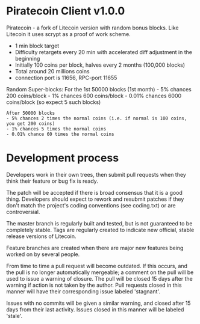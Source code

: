 Piratecoin Client v1.0.0
=======================

Piratecoin - a fork of Litecoin version with random bonus blocks. Like Litecoin it uses scrypt as a proof of work scheme.

   - 1 min block target
   - Difficulty retargets every 20 min with accelerated diff adjustment in the beginning
   - Initially 100 coins per block, halves every 2 months (100,000 blocks)
   - Total around 20 millions coins
   - connection port is 11656, RPC-port 11655

   Random Super-blocks:
    For the 1st 50000 blocks (1st month)
    - 5% chances 200 coins/block
    - 1% chances 600 coins/block
    - 0.01% chances 6000 coins/block (so expect 5 such blocks)

    After 50000 blocks
    - 5% chances 2 times the normal coins (i.e. if normal is 100 coins, you get 200 coins)
    - 1% chances 5 times the normal coins
    - 0.01% chance 60 times the normal coins


Development process
===================

Developers work in their own trees, then submit pull requests when
they think their feature or bug fix is ready.

The patch will be accepted if there is broad consensus that it is a
good thing.  Developers should expect to rework and resubmit patches
if they don't match the project's coding conventions (see coding.txt)
or are controversial.

The master branch is regularly built and tested, but is not guaranteed
to be completely stable. Tags are regularly created to indicate new
official, stable release versions of Litecoin.

Feature branches are created when there are major new features being
worked on by several people.

From time to time a pull request will become outdated. If this occurs, and
the pull is no longer automatically mergeable; a comment on the pull will
be used to issue a warning of closure. The pull will be closed 15 days
after the warning if action is not taken by the author. Pull requests closed
in this manner will have their corresponding issue labeled 'stagnant'.

Issues with no commits will be given a similar warning, and closed after
15 days from their last activity. Issues closed in this manner will be 
labeled 'stale'. 
